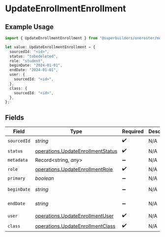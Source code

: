 # UpdateEnrollmentEnrollment

## Example Usage

```typescript
import { UpdateEnrollmentEnrollment } from "@superbuilders/oneroster/models/operations";

let value: UpdateEnrollmentEnrollment = {
  sourcedId: "<id>",
  status: "tobedeleted",
  role: "student",
  beginDate: "2024-01-01",
  endDate: "2024-01-01",
  user: {
    sourcedId: "<id>",
  },
  class: {
    sourcedId: "<id>",
  },
};
```

## Fields

| Field                                                                                  | Type                                                                                   | Required                                                                               | Description                                                                            | Example                                                                                |
| -------------------------------------------------------------------------------------- | -------------------------------------------------------------------------------------- | -------------------------------------------------------------------------------------- | -------------------------------------------------------------------------------------- | -------------------------------------------------------------------------------------- |
| `sourcedId`                                                                            | *string*                                                                               | :heavy_check_mark:                                                                     | N/A                                                                                    |                                                                                        |
| `status`                                                                               | [operations.UpdateEnrollmentStatus](../../models/operations/updateenrollmentstatus.md) | :heavy_check_mark:                                                                     | N/A                                                                                    |                                                                                        |
| `metadata`                                                                             | Record<string, *any*>                                                                  | :heavy_minus_sign:                                                                     | N/A                                                                                    |                                                                                        |
| `role`                                                                                 | [operations.UpdateEnrollmentRole](../../models/operations/updateenrollmentrole.md)     | :heavy_check_mark:                                                                     | N/A                                                                                    |                                                                                        |
| `primary`                                                                              | *boolean*                                                                              | :heavy_minus_sign:                                                                     | N/A                                                                                    |                                                                                        |
| `beginDate`                                                                            | *string*                                                                               | :heavy_minus_sign:                                                                     | N/A                                                                                    | 2024-01-01                                                                             |
| `endDate`                                                                              | *string*                                                                               | :heavy_minus_sign:                                                                     | N/A                                                                                    | 2024-01-01                                                                             |
| `user`                                                                                 | [operations.UpdateEnrollmentUser](../../models/operations/updateenrollmentuser.md)     | :heavy_check_mark:                                                                     | N/A                                                                                    |                                                                                        |
| `class`                                                                                | [operations.UpdateEnrollmentClass](../../models/operations/updateenrollmentclass.md)   | :heavy_check_mark:                                                                     | N/A                                                                                    |                                                                                        |